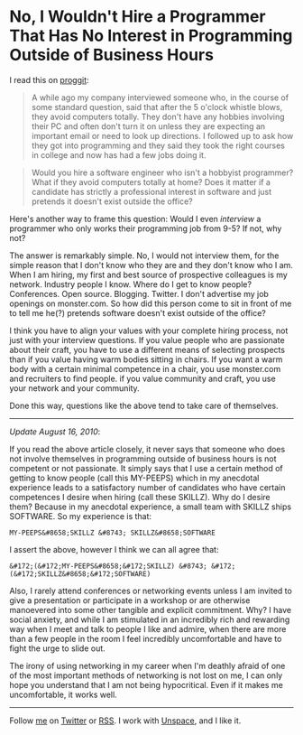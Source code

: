 No, I Wouldn't Hire a Programmer That Has No Interest in Programming Outside of Business Hours
===

I read this on [proggit](http://www.reddit.com/r/programming/comments/9s3ww/would_you_hire_a_programmer_that_does_not_write/ "Would you hire a programmer that does not write code recreationally? : programming"):

> A while ago my company interviewed someone who, in the course of some standard question, said that after the 5 o'clock whistle blows, they avoid computers totally. They don't have any hobbies involving their PC and often don't turn it on unless they are expecting an important email or need to look up directions. I followed up to ask how they got into programming and they said they took the right courses in college and now has had a few jobs doing it.

> Would you hire a software engineer who isn't a hobbyist programmer? What if they avoid computers totally at home? Does it matter if a candidate has strictly a professional interest in software and just pretends it doesn't exist outside the office?

Here's another way to frame this question: Would I even *interview* a programmer who only works their programming job from 9-5? If not, why not?

The answer is remarkably simple. No, I would not interview them, for the simple reason that I don't know who they are and they don't know who I am. When I am hiring, my first and best source of prospective colleagues is my network. Industry people I know. Where do I get to know people? Conferences. Open source. Blogging. Twitter. I don't advertise my job openings on monster.com. So how did this person come to sit in front of me to tell me he(?) pretends software doesn't exist outside of the office?

I think you have to align your values with your complete hiring process, not just with your interview questions. If you value people who are passionate about their craft, you have to use a different means of selecting prospects than if you value having warm bodies sitting in chairs. If you want a warm body with a certain minimal competence in a chair, you use monster.com and recruiters to find people. if you value community and craft, you use your network and your community.

Done this way, questions like the above tend to take care of themselves.

---

*Update August 16, 2010*:

If you read the above article closely, it never says that someone who does not involve themselves in programming outside of business hours is not competent or not passionate. It simply says that I use a certain method of getting to know people (call this MY-PEEPS) which in my anecdotal experience leads to a satisfactory number of candidates who have certain competences I desire when hiring (call these SKILLZ). Why do I desire them? Because in my anecdotal experience, a small team with SKILLZ ships SOFTWARE. So my experience is that:

    MY-PEEPS&#8658;SKILLZ &#8743; SKILLZ&#8658;SOFTWARE

I assert the above, however I think we can all agree that:

    &#172;(&#172;MY-PEEPS&#8658;&#172;SKILLZ) &#8743; &#172;(&#172;SKILLZ&#8658;&#172;SOFTWARE)

Also, I rarely attend conferences or networking events unless I am invited to give a presentation or participate in a workshop or are otherwise manoevered into some other tangible and explicit commitment. Why? I have social anxiety, and while I am stimulated in an incredibly rich and rewarding way when I meet and talk to people I like and admire, when there are more than a few people in the room I feel incredibly uncomfortable and have to fight the urge to slide out.

The irony of using networking in my career when I'm deathly afraid of one of the most important methods of networking is not lost on me, I can only hope you understand that I am not being hypocritical. Even if it makes me uncomfortable, it works well.

---
	
Follow [me](http://reginald.braythwayt.com) on [Twitter](http://twitter.com/raganwald) or [RSS](http://feeds.feedburner.com/raganwald "raganwald's rss feed"). I work with [Unspace](http://unspace.ca), and I like it.